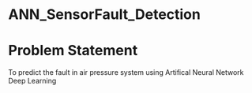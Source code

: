 # ANN_SensorFault_Detection

# Problem Statement
To predict the fault in air pressure system using Artifical Neural Network Deep Learning

